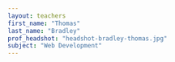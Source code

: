 ```yaml
---
layout: teachers
first_name: "Thomas"
last_name: "Bradley"
prof_headshot: "headshot-bradley-thomas.jpg"
subject: "Web Development"
---
```

